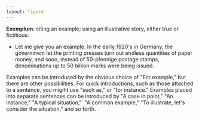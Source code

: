 ```yaml
---
layout: figure
---
```


**Exemplum**: citing an example; using an illustrative story, either true or fictitious:

 - Let me give you an example. In the early 1920's in Germany, the government let the printing presses turn out endless quantities of paper money, and soon, instead of 50-pfennige postage stamps, denominations up to 50 billion marks were being issued.
 
Examples can be introduced by the obvious choice of "For example," but there are other possibilities. For quick introductions, such as those attached to a sentence, you migiht use "such as," or "for instance." Examples placed into separate sentences can be introduced by "A case in point," "An instance," "A typical situation," &nbsp;"A common example," "To illustrate, let's consider the situation," and so forth.